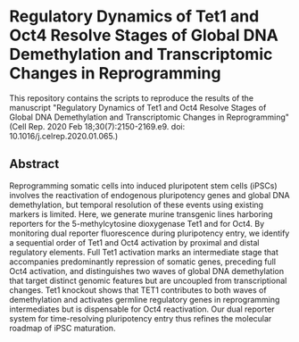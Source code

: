 # Regulatory Dynamics of Tet1 and Oct4 Resolve Stages of Global DNA Demethylation and Transcriptomic Changes in Reprogramming

This repository contains the scripts to reproduce the results of the manuscript "Regulatory Dynamics of Tet1 and Oct4 Resolve Stages of Global DNA Demethylation and Transcriptomic Changes in Reprogramming" (Cell Rep. 2020 Feb 18;30(7):2150-2169.e9. doi: 10.1016/j.celrep.2020.01.065.)

## Abstract
Reprogramming somatic cells into induced pluripotent stem cells (iPSCs) involves the reactivation of endogenous pluripotency genes and global DNA demethylation, but temporal resolution of these events using existing markers is limited. Here, we generate murine transgenic lines harboring reporters for the 5-methylcytosine dioxygenase Tet1 and for Oct4. By monitoring dual reporter fluorescence during pluripotency entry, we identify a sequential order of Tet1 and Oct4 activation by proximal and distal regulatory elements. Full Tet1 activation marks an intermediate stage that accompanies predominantly repression of somatic genes, preceding full Oct4 activation, and distinguishes two waves of global DNA demethylation that target distinct genomic features but are uncoupled from transcriptional changes. Tet1 knockout shows that TET1 contributes to both waves of demethylation and activates germline regulatory genes in reprogramming intermediates but is dispensable for Oct4 reactivation. Our dual reporter system for time-resolving pluripotency entry thus refines the molecular roadmap of iPSC maturation.
